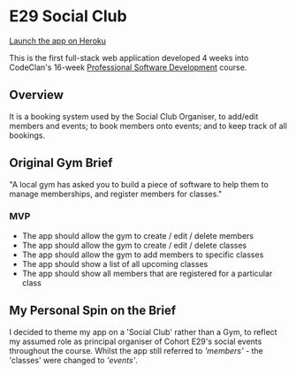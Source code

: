 # E29 Social Club

[Launch the app on Heroku](https://e29-social-club.herokuapp.com)

This is the first full-stack web application developed 4 weeks into CodeClan's 16-week [Professional Software Development](https://codeclan.com/courses/professional-software-development/) course.

## Overview

It is a booking system used by the Social Club Organiser, to add/edit members and events; to book members onto events; and to keep track of all bookings.

## Original Gym Brief

"A local gym has asked you to build a piece of software to help them to manage memberships, and register members for classes."

### MVP

- The app should allow the gym to create / edit / delete members
- The app should allow the gym to create / edit / delete classes
- The app should allow the gym to add members to specific classes
- The app should show a list of all upcoming classes
- The app should show all members that are registered for a particular class

## My Personal Spin on the Brief

I decided to theme my app on a 'Social Club' rather than a Gym, to reflect my assumed role as principal organiser of Cohort E29's social events throughout the course. Whilst the app still referred to _'members'_ - the 'classes' were changed to _'events'_.

